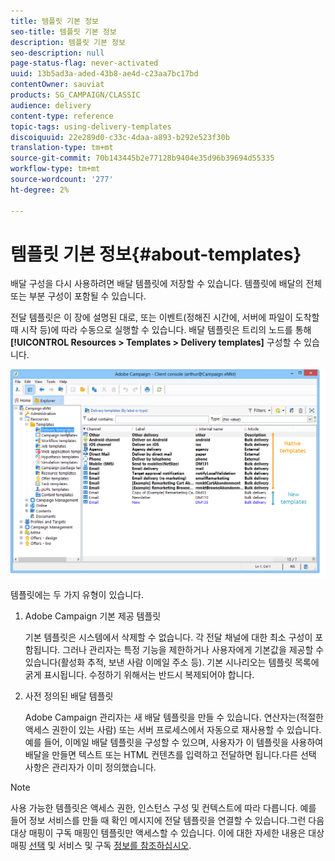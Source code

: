 ```yaml
---
title: 템플릿 기본 정보
seo-title: 템플릿 기본 정보
description: 템플릿 기본 정보
seo-description: null
page-status-flag: never-activated
uuid: 13b5ad3a-aded-43b8-ae4d-c23aa7bc17bd
contentOwner: sauviat
products: SG_CAMPAIGN/CLASSIC
audience: delivery
content-type: reference
topic-tags: using-delivery-templates
discoiquuid: 22e289d0-c33c-4daa-a893-b292e523f30b
translation-type: tm+mt
source-git-commit: 70b143445b2e77128b9404e35d96b39694d55335
workflow-type: tm+mt
source-wordcount: '277'
ht-degree: 2%

---
```



# 템플릿 기본 정보{#about-templates}

배달 구성을 다시 사용하려면 배달 템플릿에 저장할 수 있습니다. 템플릿에 배달의 전체 또는 부분 구성이 포함될 수 있습니다.

전달 템플릿은 이 장에 설명된 대로, 또는 이벤트(정해진 시간에, 서버에 파일이 도착할 때 시작 등)에 따라 수동으로 실행할 수 있습니다. 배달 템플릿은 트리의 노드를 통해 **[!UICONTROL Resources > Templates > Delivery templates]** 구성할 수 있습니다.

![](assets/s_user_template_list.png)

템플릿에는 두 가지 유형이 있습니다.

1. Adobe Campaign 기본 제공 템플릿

   기본 템플릿은 시스템에서 삭제할 수 없습니다. 각 전달 채널에 대한 최소 구성이 포함됩니다. 그러나 관리자는 특정 기능을 제한하거나 사용자에게 기본값을 제공할 수 있습니다(활성화 추적, 보낸 사람 이메일 주소 등). 기본 시나리오는 템플릿 목록에 굵게 표시됩니다. 수정하기 위해서는 반드시 복제되어야 합니다.

1. 사전 정의된 배달 템플릿

   Adobe Campaign 관리자는 새 배달 템플릿을 만들 수 있습니다. 연산자는(적절한 액세스 권한이 있는 사람) 또는 서버 프로세스에서 자동으로 재사용할 수 있습니다. 예를 들어, 이메일 배달 템플릿을 구성할 수 있으며, 사용자가 이 템플릿을 사용하여 배달을 만들면 텍스트 또는 HTML 컨텐츠를 입력하고 전달하면 됩니다.다른 선택 사항은 관리자가 이미 정의했습니다.

>[!NOTE]
>
>사용 가능한 템플릿은 액세스 권한, 인스턴스 구성 및 컨텍스트에 따라 다릅니다. 예를 들어 정보 서비스를 만들 때 확인 메시지에 전달 템플릿을 연결할 수 있습니다.그런 다음 대상 매핑이 구독 매핑인 템플릿만 액세스할 수 있습니다. 이에 대한 자세한 내용은 대상 매핑 [선택](../../delivery/using/selecting-a-target-mapping.md) 및 서비스 및 구독 [정보를 참조하십시오](../../delivery/using/about-services-and-subscriptions.md).

